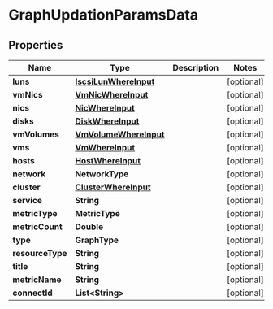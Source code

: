 

# GraphUpdationParamsData


## Properties

Name | Type | Description | Notes
------------ | ------------- | ------------- | -------------
**luns** | [**IscsiLunWhereInput**](IscsiLunWhereInput.md) |  |  [optional]
**vmNics** | [**VmNicWhereInput**](VmNicWhereInput.md) |  |  [optional]
**nics** | [**NicWhereInput**](NicWhereInput.md) |  |  [optional]
**disks** | [**DiskWhereInput**](DiskWhereInput.md) |  |  [optional]
**vmVolumes** | [**VmVolumeWhereInput**](VmVolumeWhereInput.md) |  |  [optional]
**vms** | [**VmWhereInput**](VmWhereInput.md) |  |  [optional]
**hosts** | [**HostWhereInput**](HostWhereInput.md) |  |  [optional]
**network** | **NetworkType** |  |  [optional]
**cluster** | [**ClusterWhereInput**](ClusterWhereInput.md) |  |  [optional]
**service** | **String** |  |  [optional]
**metricType** | **MetricType** |  |  [optional]
**metricCount** | **Double** |  |  [optional]
**type** | **GraphType** |  |  [optional]
**resourceType** | **String** |  |  [optional]
**title** | **String** |  |  [optional]
**metricName** | **String** |  |  [optional]
**connectId** | **List&lt;String&gt;** |  |  [optional]



